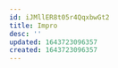 ```yaml
---
id: iJMllER8t05r4QqxbwGt2
title: Impro
desc: ''
updated: 1643723096357
created: 1643723096357
---
```


